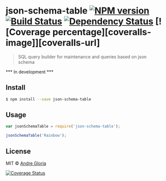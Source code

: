 # json-schema-table [![NPM version][npm-image]][npm-url] [![Build Status][travis-image]][travis-url] [![Dependency Status][daviddm-image]][daviddm-url] [![Coverage percentage][coveralls-image]][coveralls-url]
> SQL query builder for maintenance and queries based on json schema

 *** In development ***

## Install

```sh
$ npm install --save json-schema-table
```


## Usage

```js
var jsonSchemaTable = require('json-schema-table');

jsonSchemaTable('Rainbow');
```

## License

MIT © [Andre Gloria](andrglo.com)


[npm-image]: https://badge.fury.io/js/json-schema-table.svg
[npm-url]: https://npmjs.org/package/json-schema-table
[travis-image]: https://travis-ci.org/andrglo/json-schema-table.svg?branch=master
[travis-url]: https://travis-ci.org/andrglo/json-schema-table
[daviddm-image]: https://david-dm.org/andrglo/json-schema-table.svg?theme=shields.io
[daviddm-url]: https://david-dm.org/andrglo/json-schema-table
[![Coverage Status](https://coveralls.io/repos/andrglo/json-schema-table/badge.svg?branch=master&service=github)](https://coveralls.io/github/andrglo/json-schema-table?branch=master)
